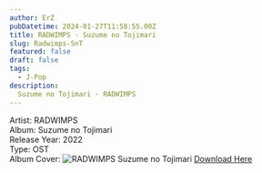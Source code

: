 ```yaml
---
author: ErZ
pubDatetime: 2024-01-27T11:58:55.00Z
title: RADWIMPS - Suzume no Tojimari
slug: Radwimps-SnT
featured: false
draft: false
tags:
  - J-Pop
description:
  Suzume no Tojimari - RADWIMPS
---
```

Artist: RADWIMPS<br>
Album: Suzume no Tojimari<br>
Release Year: 2022<br>
Type: OST<br>
Album Cover: ![RADWIMPS Suzume no Tojimari](https://ucarecdn.com/f4661b38-57a7-4640-874c-c0d49aec5456/-/preview/300x300/-/quality/smart_retina/-/format/auto/)
[Download Here](https://cuty.io/RadwimpsSnT)